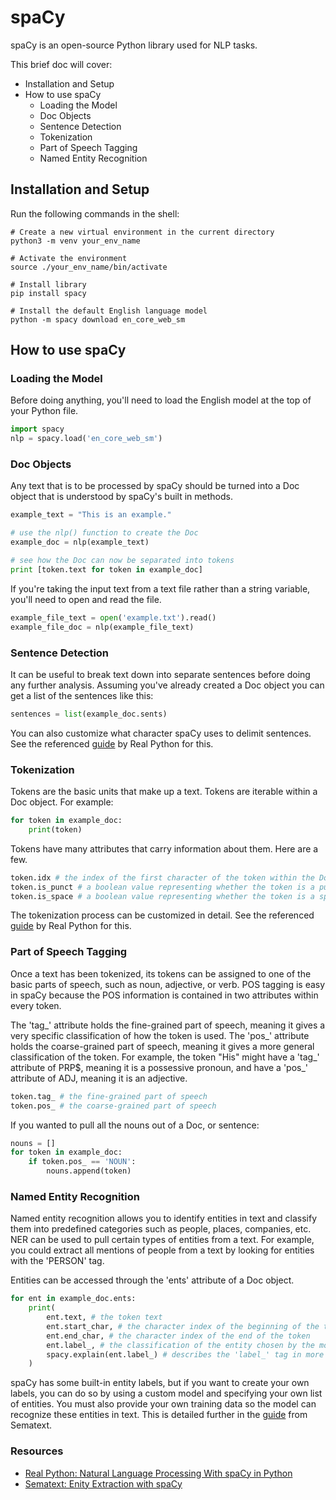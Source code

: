 # spaCy #

spaCy is an open-source Python library used for NLP tasks.

This brief doc will cover:
* Installation and Setup
* How to use spaCy
    * Loading the Model
    * Doc Objects
    * Sentence Detection
    * Tokenization
    * Part of Speech Tagging
    * Named Entity Recognition

## Installation and Setup ##

Run the following commands in the shell:
```
# Create a new virtual environment in the current directory
python3 -m venv your_env_name

# Activate the environment
source ./your_env_name/bin/activate

# Install library
pip install spacy

# Install the default English language model
python -m spacy download en_core_web_sm
```

## How to use spaCy ##

### Loading the Model ###

Before doing anything, you'll need to load the English model at the top of your Python file.

```python
import spacy
nlp = spacy.load('en_core_web_sm')
```

### Doc Objects ###

Any text that is to be processed by spaCy should be turned into a Doc object that is understood by spaCy's built in methods. 

```python
example_text = "This is an example."

# use the nlp() function to create the Doc
example_doc = nlp(example_text)

# see how the Doc can now be separated into tokens
print [token.text for token in example_doc]
```

If you're taking the input text from a text file rather than a string variable, you'll need to open and read the file.

```python
example_file_text = open('example.txt').read()
example_file_doc = nlp(example_file_text)
```

### Sentence Detection ###

It can be useful to break text down into separate sentences before doing any further analysis. Assuming you've already created a Doc object you can get a list of the sentences like this:

```python
sentences = list(example_doc.sents)
```

You can also customize what character spaCy uses to delimit sentences. See the referenced [guide](https://realpython.com/natural-language-processing-spacy-python/#:~:text=You%20can%20also%20customize%20the%20sentence%20detection%20to%20detect%20sentences%20on%20custom%20delimiters.) by Real Python for this. 

### Tokenization ###

Tokens are the basic units that make up a text. Tokens are iterable within a Doc object. For example:

```python
for token in example_doc:
    print(token)
```

Tokens have many attributes that carry information about them. Here are a few.

```python
token.idx # the index of the first character of the token within the Doc
token.is_punct # a boolean value representing whether the token is a punctuation character
token.is_space # a boolean value representing whether the token is a space character
```

The tokenization process can be customized in detail. See the referenced [guide](https://realpython.com/natural-language-processing-spacy-python/#:~:text=You%20can%20also%20customize%20the%20tokenization%20process%20to%20detect%20tokens%20on%20custom%20characters.) by Real Python for this.

### Part of Speech Tagging ###

Once a text has been tokenized, its tokens can be assigned to one of the basic parts of speech, such as noun, adjective, or verb. POS tagging is easy in spaCy because the POS information is contained in two attributes within every token.

The 'tag_' attribute holds the fine-grained part of speech, meaning it gives a very specific classification of how the token is used. The 'pos_' attribute holds the coarse-grained part of speech, meaning it gives a more general classification of the token. For example, the token "His" might have a 'tag_' attribute of PRP$, meaning it is a possessive pronoun, and have a 'pos_' attribute of ADJ, meaning it is an adjective.

```python
token.tag_ # the fine-grained part of speech
token.pos_ # the coarse-grained part of speech
```

If you wanted to pull all the nouns out of a Doc, or sentence:

```python
nouns = []
for token in example_doc:
    if token.pos_ == 'NOUN':
        nouns.append(token)
```

### Named Entity Recognition ###

Named entity recognition allows you to identify entities in text and classify them into predefined categories such as people, places, companies, etc. NER can be used to pull certain types of entities from a text. For example, you could extract all mentions of people from a text by looking for entities with the 'PERSON' tag. 

Entities can be accessed through the 'ents' attribute of a Doc object.

```python
for ent in example_doc.ents:
    print(
        ent.text, # the token text
        ent.start_char, # the character index of the beginning of the token
        ent.end_char, # the character index of the end of the token
        ent.label_, # the classification of the entity chosen by the model
        spacy.explain(ent.label_) # describes the 'label_' tag in more detail
    )
```

spaCy has some built-in entity labels, but if you want to create your own labels, you can do so by using a custom model and specifying your own list of entities. You must also provide your own training data so the model can recognize these entities in text. This is detailed further in the [guide](https://sematext.com/blog/entity-extraction-with-spacy/#:~:text=our%20own%20model.-,Training%20a%20new%20model,-To%20train%20a) from Sematext.

### Resources ###

* [Real Python: Natural Language Processing With spaCy in Python](https://realpython.com/natural-language-processing-spacy-python/#what-are-nlp-and-spacy)
* [Sematext: Enity Extraction with spaCy](https://sematext.com/blog/entity-extraction-with-spacy/)

